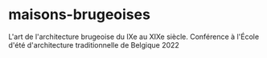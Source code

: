 # maisons-brugeoises
L'art de l'architecture brugeoise du IXe au XIXe siècle. Conférence à l'École d'été d'architecture traditionnelle de Belgique 2022
